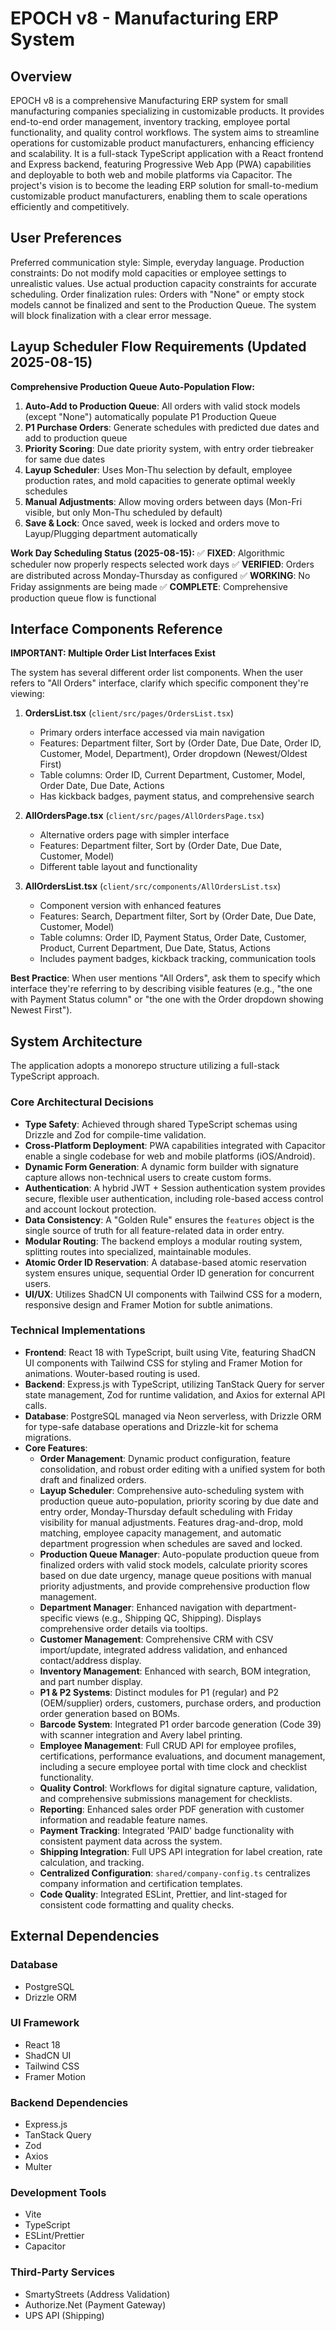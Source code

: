 # EPOCH v8 - Manufacturing ERP System

## Overview
EPOCH v8 is a comprehensive Manufacturing ERP system for small manufacturing companies specializing in customizable products. It provides end-to-end order management, inventory tracking, employee portal functionality, and quality control workflows. The system aims to streamline operations for customizable product manufacturers, enhancing efficiency and scalability. It is a full-stack TypeScript application with a React frontend and Express backend, featuring Progressive Web App (PWA) capabilities and deployable to both web and mobile platforms via Capacitor. The project's vision is to become the leading ERP solution for small-to-medium customizable product manufacturers, enabling them to scale operations efficiently and competitively.

## User Preferences
Preferred communication style: Simple, everyday language.
Production constraints: Do not modify mold capacities or employee settings to unrealistic values. Use actual production capacity constraints for accurate scheduling.
Order finalization rules: Orders with "None" or empty stock models cannot be finalized and sent to the Production Queue. The system will block finalization with a clear error message.

## Layup Scheduler Flow Requirements (Updated 2025-08-15)
**Comprehensive Production Queue Auto-Population Flow:**
1. **Auto-Add to Production Queue**: All orders with valid stock models (except "None") automatically populate P1 Production Queue
2. **P1 Purchase Orders**: Generate schedules with predicted due dates and add to production queue  
3. **Priority Scoring**: Due date priority system, with entry order tiebreaker for same due dates
4. **Layup Scheduler**: Uses Mon-Thu selection by default, employee production rates, and mold capacities to generate optimal weekly schedules
5. **Manual Adjustments**: Allow moving orders between days (Mon-Fri visible, but only Mon-Thu scheduled by default)
6. **Save & Lock**: Once saved, week is locked and orders move to Layup/Plugging department automatically

**Work Day Scheduling Status (2025-08-15):**
✅ **FIXED**: Algorithmic scheduler now properly respects selected work days
✅ **VERIFIED**: Orders are distributed across Monday-Thursday as configured
✅ **WORKING**: No Friday assignments are being made
✅ **COMPLETE**: Comprehensive production queue flow is functional

## Interface Components Reference
**IMPORTANT: Multiple Order List Interfaces Exist**

The system has several different order list components. When the user refers to "All Orders" interface, clarify which specific component they're viewing:

1. **OrdersList.tsx** (`client/src/pages/OrdersList.tsx`)
   - Primary orders interface accessed via main navigation
   - Features: Department filter, Sort by (Order Date, Due Date, Order ID, Customer, Model, Department), Order dropdown (Newest/Oldest First)
   - Table columns: Order ID, Current Department, Customer, Model, Order Date, Due Date, Actions
   - Has kickback badges, payment status, and comprehensive search

2. **AllOrdersPage.tsx** (`client/src/pages/AllOrdersPage.tsx`)
   - Alternative orders page with simpler interface
   - Features: Department filter, Sort by (Order Date, Due Date, Customer, Model)
   - Different table layout and functionality

3. **AllOrdersList.tsx** (`client/src/components/AllOrdersList.tsx`)  
   - Component version with enhanced features
   - Features: Search, Department filter, Sort by (Order Date, Due Date, Customer, Model)
   - Table columns: Order ID, Payment Status, Order Date, Customer, Product, Current Department, Due Date, Status, Actions
   - Includes payment badges, kickback tracking, communication tools

**Best Practice**: When user mentions "All Orders", ask them to specify which interface they're referring to by describing visible features (e.g., "the one with Payment Status column" or "the one with the Order dropdown showing Newest First").

## System Architecture
The application adopts a monorepo structure utilizing a full-stack TypeScript approach.

### Core Architectural Decisions
-   **Type Safety**: Achieved through shared TypeScript schemas using Drizzle and Zod for compile-time validation.
-   **Cross-Platform Deployment**: PWA capabilities integrated with Capacitor enable a single codebase for web and mobile platforms (iOS/Android).
-   **Dynamic Form Generation**: A dynamic form builder with signature capture allows non-technical users to create custom forms.
-   **Authentication**: A hybrid JWT + Session authentication system provides secure, flexible user authentication, including role-based access control and account lockout protection.
-   **Data Consistency**: A "Golden Rule" ensures the `features` object is the single source of truth for all feature-related data in order entry.
-   **Modular Routing**: The backend employs a modular routing system, splitting routes into specialized, maintainable modules.
-   **Atomic Order ID Reservation**: A database-based atomic reservation system ensures unique, sequential Order ID generation for concurrent users.
-   **UI/UX**: Utilizes ShadCN UI components with Tailwind CSS for a modern, responsive design and Framer Motion for subtle animations.

### Technical Implementations
-   **Frontend**: React 18 with TypeScript, built using Vite, featuring ShadCN UI components with Tailwind CSS for styling and Framer Motion for animations. Wouter-based routing is used.
-   **Backend**: Express.js with TypeScript, utilizing TanStack Query for server state management, Zod for runtime validation, and Axios for external API calls.
-   **Database**: PostgreSQL managed via Neon serverless, with Drizzle ORM for type-safe database operations and Drizzle-kit for schema migrations.
-   **Core Features**:
    -   **Order Management**: Dynamic product configuration, feature consolidation, and robust order editing with a unified system for both draft and finalized orders.
    -   **Layup Scheduler**: Comprehensive auto-scheduling system with production queue auto-population, priority scoring by due date and entry order, Monday-Thursday default scheduling with Friday visibility for manual adjustments. Features drag-and-drop, mold matching, employee capacity management, and automatic department progression when schedules are saved and locked.
    -   **Production Queue Manager**: Auto-populate production queue from finalized orders with valid stock models, calculate priority scores based on due date urgency, manage queue positions with manual priority adjustments, and provide comprehensive production flow management.
    -   **Department Manager**: Enhanced navigation with department-specific views (e.g., Shipping QC, Shipping). Displays comprehensive order details via tooltips.
    -   **Customer Management**: Comprehensive CRM with CSV import/update, integrated address validation, and enhanced contact/address display.
    -   **Inventory Management**: Enhanced with search, BOM integration, and part number display.
    -   **P1 & P2 Systems**: Distinct modules for P1 (regular) and P2 (OEM/supplier) orders, customers, purchase orders, and production order generation based on BOMs.
    -   **Barcode System**: Integrated P1 order barcode generation (Code 39) with scanner integration and Avery label printing.
    -   **Employee Management**: Full CRUD API for employee profiles, certifications, performance evaluations, and document management, including a secure employee portal with time clock and checklist functionality.
    -   **Quality Control**: Workflows for digital signature capture, validation, and comprehensive submissions management for checklists.
    -   **Reporting**: Enhanced sales order PDF generation with customer information and readable feature names.
    -   **Payment Tracking**: Integrated 'PAID' badge functionality with consistent payment data across the system.
    -   **Shipping Integration**: Full UPS API integration for label creation, rate calculation, and tracking.
    -   **Centralized Configuration**: `shared/company-config.ts` centralizes company information and certification templates.
    -   **Code Quality**: Integrated ESLint, Prettier, and lint-staged for consistent code formatting and quality checks.

## External Dependencies

### Database
-   PostgreSQL
-   Drizzle ORM

### UI Framework
-   React 18
-   ShadCN UI
-   Tailwind CSS
-   Framer Motion

### Backend Dependencies
-   Express.js
-   TanStack Query
-   Zod
-   Axios
-   Multer

### Development Tools
-   Vite
-   TypeScript
-   ESLint/Prettier
-   Capacitor

### Third-Party Services
-   SmartyStreets (Address Validation)
-   Authorize.Net (Payment Gateway)
-   UPS API (Shipping)
